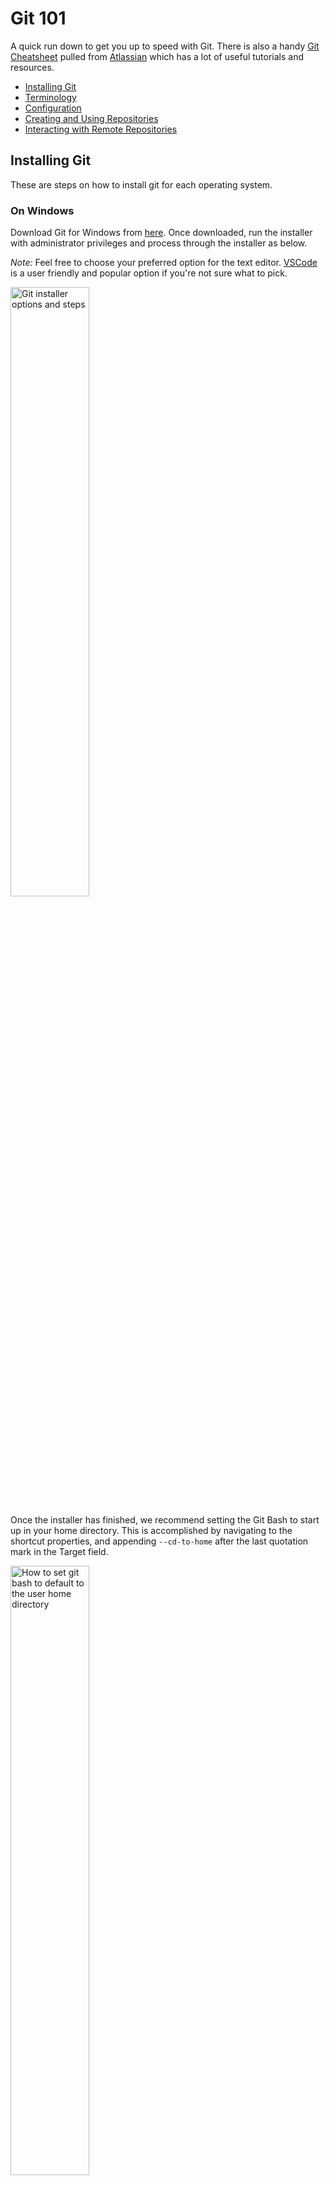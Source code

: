 # Git 101
A quick run down to get you up to speed with Git. There is also a handy [Git Cheatsheet](./media/Git-Cheatsheet.pdf) pulled from [Atlassian](https://www.atlassian.com/) which has a lot of useful tutorials and resources.

 - [Installing Git](#installing-git)
 - [Terminology](#terminology)
 - [Configuration](#configuration)
 - [Creating and Using Repositories](#creating-and-using-repositories)
 - [Interacting with Remote Repositories](#interacting-with-remote-repositories)

## Installing Git
These are steps on how to install git for each operating system.

### On Windows
Download Git for Windows from [here](https://git-scm.com/downloads). Once downloaded, run the installer with administrator privileges and process through the installer as below.

*Note:* Feel free to choose your preferred option for the text editor. [VSCode](https://code.visualstudio.com/) is a user friendly and popular option if you're not sure what to pick.

<img alt="Git installer options and steps" src="./media/installgit.gif" width="50%">

Once the installer has finished, we recommend setting the Git Bash to start up in your home directory. This is accomplished by navigating to the shortcut properties, and appending  ```--cd-to-home``` after the last quotation mark in the Target field.

<img alt="How to set git bash to default to the user home directory" src="./media/githome.png" width="50%">


### On Linux
Open up the terminal and run the command: ```sudo apt get install git``` enter the sudo password if required, and when asked whether you want to install git, enter ```y``` for yes.

### On Mac
TBA


## Terminology

 - *Repository:* A git project. Each repository, or repo, is a folder that contains its own version history. This repo can be a single piece of code, a larger multi-system project, or really anything you want to put in a folder.
 - *Clone:* A clone is a local copy of a repository. To get a local copy of a remote repo, you complete a clone command.
 - *Fork:* A fork is how you make your own centralized, separate copy of someone else's repo for you to make changes to.
 - *Commit:* A commit is a snapshot of changes to the code. Each commit has a message and a unique id string, so you can see all commits in the repo's history.
 - *Branch:* Repositories have branches, such as main, or borked-fix-13 that allow developers to branch off the history of the code to work on individual issues or improvements, without changing whatever the core or release level code base is. These issues can then be *merged* back into the code at a later point.
 - *Push:* When you push, you are telling the system to take your local changes to the repo (or commits) to the remote origin where the data is housed/backed up. This is normally either [github](https://github.com) or [gitlab](https://gitlab.com).
 - *Pull:* When you pull, you are telling the system to take changes that have been applied to the remote system, and copy them down into your local repository. If you have any local changes then they could be lost, or the system might ask you to complete a merge of your history with the remote history, which gets... More complicated.
 - *Pull request:* A pull request is how you ask someone else to bring in changes from your forked repo to the original or higher level copy of the project.


## Configuration
This section has various configuration options.

### Git Config User Info
First step is setting up your name and username in git. So open Git Bash (or terminal on linux or mac), which acts nominally the same as a linux terminal, and then enter the two lines below, replacing the NAME and EMAIL with your information.

```
    git config --global user.name NAME
    git config --global user.email EMAIL
```

### SSH Key Linking
TBA

### Organizing Your Repositories
Once that's complete, you'll want a directory to store all your repositories in. This can be created from the command line using the ```mkdir``` command.

You can see all the files and folders in the current directory with the ```ls``` command. Then, you'll want to go into the newly made folder using the ```cd``` command.

<img alt="Setting up a folder for repositories." src="./media/gitrepodir.gif" width="50%">

## Creating and Using Repositories

### Setup a Local Repo
To start, you'll want to make a local repository. So, in Git Bash, navigate to the folder we made for repositories using cd. The make a new directory and open it using mkdir and cd.

It's just a blank directory, right? To initialize it as a git repository, you'll want to enter ```git init``` on the command line while inside the folder you want as your repository.

<img alt="Creating a local repository" src="./media/gitlocalrepo.gif" width="50%">

Next you'll want to add a gitignore file. There are templates you can find on google for whatever specific language you're working in, but the purpose of the gitignore file is to tell git which files it should *not* track. These files are normally things like build intermediate and output files, as well as any user specific option files or automatically generated files. To add a blank file from git bash you can use the touch command. Github hosts some template .gitignore files for various programming languages [here](https://github.com/github/gitignore).

<img alt="Adding a gitignore" src="./media/gitignore.gif" width="50%">

As a note, if you can see your gitignore with a normal ```ls``` command, then it's not in the right format. If that's the case then use the following code snippet to to try to correct it. Fill in GITIGNORECURRENT with the name of your gitignore file as seen with the ls command.

```
mv GITIGNORECURRENT .gitignore
```

Next step would be to add a README file to your repository. A template file you can copy and utilize is here. Adding a readme yourself uses the touch command, as used with the gitignore above.

### Committing Your Changes

The next step is to commit these changes to your local repository using ```git add``` to stage them and ```git commit``` to commit or save them. If you want to see the status of changes in your repository, you can use ```git status```.

<img alt="Making commits" src="./media/gitcommit.gif" width="50%">

The specific command ```git add .``` will add all untracked files to your staging to commit. Additionally, the ```-m``` option used for ```git commit``` will allow you to write your commit messages inline. Otherwise it will open the editor you selected at install.

## Interacting with Remote Repositories
Next up is remote repositories. A remote repository could be any repository that is not your "local" respository. A remote repository is basically a pointer to another instance of the repository, and could even be on the same machine!

### Create a Remote Repo
To link to the remote repository that would be your "originator" repository, you would run the following command in git bash in your local repository.

```
git remote add origin REMOTE_URL
```

This command says to add a new remote repository link named "origin" at the location "REMOTE_URL". This sets the link from the local repository. The next step is then to complete a first push to the empty remote repository.

This first push of any new local branch is different from normal push and pull behavior described further down, because it sets up tracking linking to the remote repository.

```
git push -u origin master
```

This command tells git to push the changes from your current local version of the branch "master" upstream to the remote repository "origin" which will upload your changes, and setup this branch on the remote repository to match your local version.

### Cloning a Remote Repo
Cloning a repository by comparison is relatively straightforward. You get the link to an existing repository, whether that is on the local machine or a github server makes no difference except in how you obtain the link. For github you would go to the repository's page and press the "clone" button on the right hand side, which provides a copy-able link.

Once you have your link, in git bash, navigate to the directory where you would like to place your repository directory (i.e. your "Repos" or "Source" folder), and run the following code snippet, replacing "REMOTE_URL" with the repository link.

```
git clone REMOTE_URL
```

This will create a new folder in your current folder that has the repository name. Navigate into that folder, and you're ready to start working.

### Push and Pull Updates to Remote
Once you've set up your remote repository, either by creating or cloning, you can start working. The next step is to stay in sync with the remote repository via pushing and pulling.

*Pushing* is the act of updating the remote branch with any changes you have commit on the local branch. Keep in mind that if the remote branch has changes that you do not have locally integrated, the push action will fail. The command to push is:

```
git push origin master
```

Where "origin" is the remote repository and "master" is the remote branch to push to. Realize that if you have synced your current branch and repository to upstream using the -u from earlier, you can simplify this command to simply be git push and get the same behavior.

*Pulling* is the act of updating your local branch with any updates that are on the remote repository. When you pull git will automatically try to merge the remote updates with any changes from the remote branch using internal difference logic. If you have any changes that have not been commit that would be overwritten, git will instead cancel the pull, and tell you to either commit or stash those changes before pulling. If you have changes that you have commit, git will try to automatically merge those changes. If both your local commits and the remote commits change the same section of code, git wil place labeled versions of both code, and ask you to review the files, set them up with the correct version, and then commit the changes as part of a manual merge commit. The command to pull is:

```
git pull origin master
```

Where "origin" is the remote repository and "master" is the remote branch to pull from. Realize that if you have synced your current branch and repository to upstream using the -u from earlier, you can simplify this command to simply be git pull and get the same behavior.

*Note:* Best practices on pushing and pulling in a project where multiple people are making changes is to use branches to keep your work separate, and only merge into the main branch when the changes from the side branch have been completed. If major changes to the primary branch occur while still working on the side branch, these changes should be pulled into the side branch and integrated locally, but this will keep from needing constant small merges and push conflicts.


